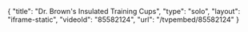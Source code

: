 {
    "title": "Dr. Brown's Insulated Training Cups",
    "type": "solo",
    "layout": "iframe-static",
    "videoId": "85582124",
    "url": "\/tvpembed\/85582124"
}